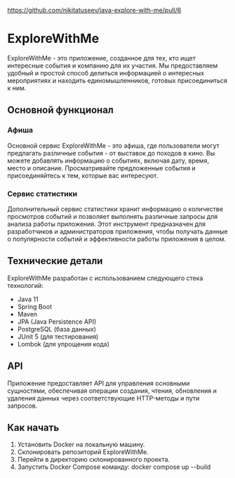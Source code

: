 https://github.com/nikitatuseev/java-explore-with-me/pull/6

# ExploreWithMe

ExploreWithMe - это приложение, созданное для тех, кто ищет интересные события и компанию для их участия. Мы предоставляем удобный и простой способ делиться информацией о интересных мероприятиях и находить единомышленников, готовых присоединиться к ним.

## Основной функционал

### Афиша

Основной сервис ExploreWithMe - это афиша, где пользователи могут предлагать различные события - от выставок до походов в кино. Вы можете добавлять информацию о событиях, включая дату, время, место и описание. Просматривайте предложенные события и присоединяйтесь к тем, которые вас интересуют.

### Сервис статистики

Дополнительный сервис статистики хранит информацию о количестве просмотров событий и позволяет выполнять различные запросы для анализа работы приложения. Этот инструмент предназначен для разработчиков и администраторов приложения, чтобы получать данные о популярности событий и эффективности работы приложения в целом.

## Технические детали

ExploreWithMe разработан с использованием следующего стека технологий:

- Java 11
- Spring Boot
- Maven
- JPA (Java Persistence API)
- PostgreSQL (база данных)
- JUnit 5 (для тестирования)
- Lombok (для упрощения кода)

## API

Приложение предоставляет API для управления основными сущностями, обеспечивая операции создания, чтения, обновления и удаления данных через соответствующие HTTP-методы и пути запросов.

## Как начать

1. Установить Docker на локальную машину.
2. Склонировать  репозиторий ExploreWithMe.
3. Перейти в директорию склонированного проекта.
4. Запустить Docker Compose команду:
   docker compose up --build